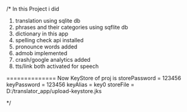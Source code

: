 /*
In this Project i did 
1. translation using sqlite db
2. phrases and their categories using sqflite db
3. dictionary in this app
4. spelling check api installed
5. pronounce words added
6. admob implemented
7. crash/google analytics added
8. tts/link both activated for speech


==============
Now KeyStore of proj is
storePassword = 123456
keyPassword = 123456
keyAlias = key0
storeFile = D:/translator_app/upload-keystore.jks




*/
 
 
